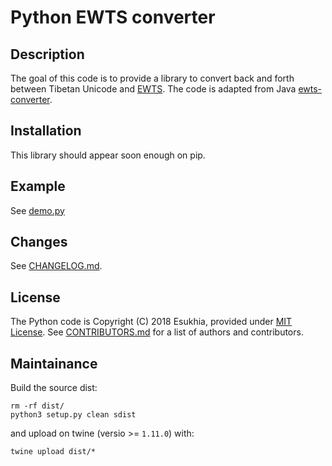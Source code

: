 # Python EWTS converter

## Description

The goal of this code is to provide a library to convert back and forth between Tibetan Unicode and [EWTS](http://www.thlib.org/reference/transliteration/#!essay=/thl/ewts/). The code is adapted from Java [ewts-converter](https://github.com/buda-base/ewts-converter).

## Installation

This library should appear soon enough on pip.

## Example

See [demo.py](demo.py)

## Changes

See [CHANGELOG.md](CHANGELOG.md).

## License

The Python code is Copyright (C) 2018 Esukhia, provided under [MIT License](LICENSE). See [CONTRIBUTORS.md](CONTRIBUTORS.md) for a list of authors and contributors.

## Maintainance

Build the source dist:

```
rm -rf dist/
python3 setup.py clean sdist
```

and upload on twine (versio >= `1.11.0`) with:

```
twine upload dist/*
```